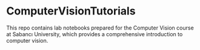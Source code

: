 # ComputerVisionTutorials
This repo contains lab notebooks prepared for the Computer Vision course at Sabancı University, which provides a comprehensive introduction to computer vision.
